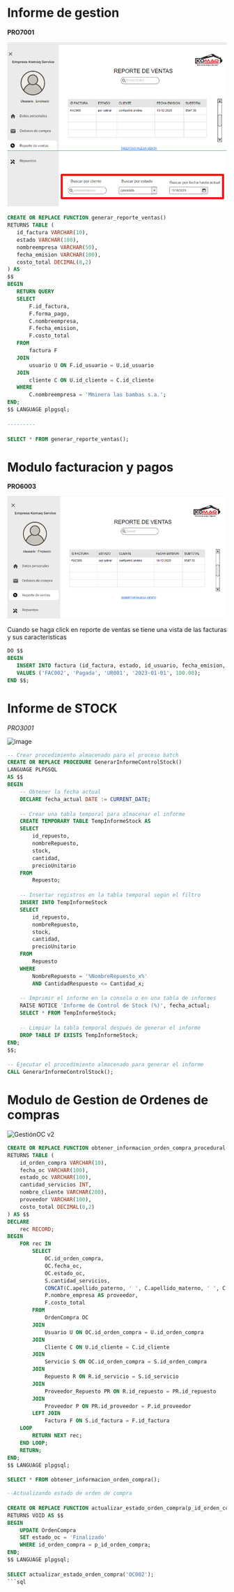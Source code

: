 # Informe de gestion 

**PRO7001**

![](https://raw.githubusercontent.com/RenzoAr10/DBD-KomaqService/0796b76f2f0a29e50fef25f8a30936ef6848abc4/Documentacion%20de%20Soporte/querys/FacturacionYPagos/GectionDeVentas.png)

 ```sql
CREATE OR REPLACE FUNCTION generar_reporte_ventas()
RETURNS TABLE (
    id_factura VARCHAR(10),
    estado VARCHAR(100),
    nombreempresa VARCHAR(50),
    fecha_emision VARCHAR(100),
    costo_total DECIMAL(8,2)
) AS
$$
BEGIN
    RETURN QUERY
    SELECT
        F.id_factura,
        F.forma_pago,
        C.nombreempresa,
        F.fecha_emision,
        F.costo_total
    FROM
        factura F
    JOIN
        usuario U ON F.id_usuario = U.id_usuario
    JOIN
        cliente C ON U.id_cliente = C.id_cliente
    WHERE
        C.nombreempresa = 'Mminera las bambas s.a.';
END;
$$ LANGUAGE plpgsql;

---------

SELECT * FROM generar_reporte_ventas();
 ```



# Modulo facturacion y pagos

**PRO6003**

![](https://raw.githubusercontent.com/RenzoAr10/DBD-KomaqService/60a1d4fd0b998af08f7f97751724bb9ff8d63eda/Documentacion%20de%20Soporte/querys/FacturacionYPagos/REPORTE%20DE%20VENTAS.png)

Cuando se haga click en reporte de ventas se tiene una vista de las facturas y sus caracteristicas

 ```sql
DO $$ 
BEGIN
    INSERT INTO factura (id_factura, estado, id_usuario, fecha_emision, costo_total)
    VALUES ('FAC002', 'Pagada', 'UR001', '2023-01-01', 100.00);
END $$;
```

# Informe de STOCK
*PRO3001*

![image](https://github.com/RenzoAr10/DBD-KomaqService/assets/121067321/7fe07380-3b13-4a8a-94cf-4c05973d3767)

```sql
-- Crear procedimiento almacenado para el proceso batch
CREATE OR REPLACE PROCEDURE GenerarInformeControlStock()
LANGUAGE PLPGSQL
AS $$
BEGIN
    -- Obtener la fecha actual
    DECLARE fecha_actual DATE := CURRENT_DATE;

    -- Crear una tabla temporal para almacenar el informe
    CREATE TEMPORARY TABLE TempInformeStock AS
    SELECT
        id_repuesto,
        nombreRepuesto,
        stock,
        cantidad,
        precioUnitario
    FROM
        Repuesto;

    -- Insertar registros en la tabla temporal según el filtro
    INSERT INTO TempInformeStock
    SELECT
        id_repuesto,
        nombreRepuesto,
        stock,
        cantidad,
        precioUnitario
    FROM
        Repuesto
    WHERE
        NombreRepuesto = '%NombreRepuesto_x%'
        AND CantidadRespuesto <= Cantidad_x;

    -- Imprimir el informe en la consola o en una tabla de informes
    RAISE NOTICE 'Informe de Control de Stock (%)', fecha_actual;
    SELECT * FROM TempInformeStock;

    -- Limpiar la tabla temporal después de generar el informe
    DROP TABLE IF EXISTS TempInformeStock;
END;
$$;

-- Ejecutar el procedimiento almacenado para generar el informe
CALL GenerarInformeControlStock();
```

# Modulo de Gestion de Ordenes de compras

![GestiónOC v2](https://github.com/RenzoAr10/DBD-KomaqService/assets/144966624/cb6016a7-22ea-4728-a190-ac7828a50c05)

```sql
CREATE OR REPLACE FUNCTION obtener_informacion_orden_compra_procedural()
RETURNS TABLE (
    id_orden_compra VARCHAR(10),
    fecha_oc VARCHAR(100),
    estado_oc VARCHAR(100),
    cantidad_servicios INT,
    nombre_cliente VARCHAR(200),
    proveedor VARCHAR(100),
    costo_total DECIMAL(8,2)
) AS $$
DECLARE
    rec RECORD;
BEGIN
    FOR rec IN
        SELECT
            OC.id_orden_compra,
            OC.fecha_oc,
            OC.estado_oc,
            S.cantidad_servicios,
            CONCAT(C.apellido_paterno, ' ', C.apellido_materno, ' ', C.nombre) AS nombre_cliente,
            P.nombre_empresa AS proveedor,
            F.costo_total
        FROM
            OrdenCompra OC
        JOIN
            Usuario U ON OC.id_orden_compra = U.id_orden_compra
        JOIN
            Cliente C ON U.id_cliente = C.id_cliente
        JOIN
            Servicio S ON OC.id_orden_compra = S.id_orden_compra
        JOIN
            Repuesto R ON R.id_servicio = S.id_servicio
        JOIN
            Proveedor_Repuesto PR ON R.id_repuesto = PR.id_repuesto
        JOIN
            Proveedor P ON PR.id_proveedor = P.id_proveedor
        LEFT JOIN
            Factura F ON S.id_factura = F.id_factura
    LOOP
        RETURN NEXT rec;
    END LOOP;
    RETURN;
END;
$$ LANGUAGE plpgsql;

SELECT * FROM obtener_informacion_orden_compra();
```
```sql
--Actualizando estado de orden de compra

CREATE OR REPLACE FUNCTION actualizar_estado_orden_compra(p_id_orden_compra VARCHAR(10))
RETURNS VOID AS $$
BEGIN
    UPDATE OrdenCompra
    SET estado_oc = 'Finalizado'
    WHERE id_orden_compra = p_id_orden_compra;
END;
$$ LANGUAGE plpgsql;

SELECT actualizar_estado_orden_compra('OC002');
```sql
